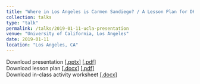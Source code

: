 ```yaml
---
title: "Where in Los Angeles is Carmen Sandiego? / A Lesson Plan for DH 151"
collection: talks
type: "talk"
permalink: /talks/2019-01-11-ucla-presentation
venue: "University of California, Los Angeles"
date: 2019-01-11
location: "Los Angeles, CA"
---
```

Download presentation [[.pptx]](https://academic.mattweirick.com/files/ucla-presentation-20190111.pptx) [[.pdf]](https://academic.mattweirick.com/files/ucla-presentation-20190111.pdf)  
Download lesson plan [[.docx]](https://academic.mattweirick.com/files/ucla-lesson-plan.docx) [[.pdf]](https://academic.mattweirick.com/files/ucla-lesson-plan.pdf)  
Download in-class activity worksheet [[.docx]](https://academic.mattweirick.com/files/ucla-lesson-activity.docx)
